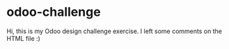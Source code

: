 # odoo-challenge

Hi, this is my Odoo design challenge exercise.
I left some comments on the HTML file :)
